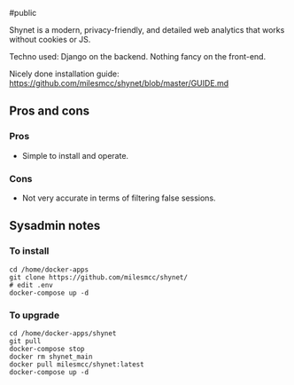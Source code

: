 #public

Shynet is a modern, privacy-friendly, and detailed web analytics that works without cookies or JS.

Techno used: Django on the backend. Nothing fancy on the front-end.

Nicely done installation guide: https://github.com/milesmcc/shynet/blob/master/GUIDE.md

## Pros and cons

### Pros

- Simple to install and operate.

### Cons

- Not very accurate in terms of filtering false sessions.

## Sysadmin notes

### To install

```
cd /home/docker-apps
git clone https://github.com/milesmcc/shynet/
# edit .env
docker-compose up -d
```

### To upgrade

```
cd /home/docker-apps/shynet
git pull
docker-compose stop
docker rm shynet_main
docker pull milesmcc/shynet:latest
docker-compose up -d
```
